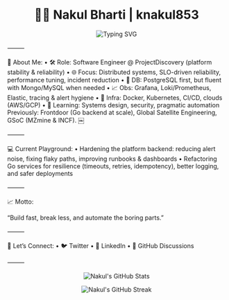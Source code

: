 <h1 align="center">👨‍💻 Nakul Bharti | knakul853</h1>


<p align="center">
  <img src="https://readme-typing-svg.demolab.com?font=Fira+Code&size=22&pause=1000&color=0FF0FC&center=true&vCenter=true&width=520&lines=Go+Developer+%7C+Distributed+Systems;Platform+Stability+%40+ProjectDiscovery;Observability+%7C+SRE-ish+%7C+Performance" alt="Typing SVG" />
</p>



⸻

🔎 About Me:
	•	🛠️ Role: Software Engineer @ ProjectDiscovery (platform stability & reliability)
	•	🌐 Focus: Distributed systems, SLO-driven reliability, performance tuning, incident reduction
	•	🐘 DB: PostgreSQL first, but fluent with Mongo/MySQL when needed
	•	📈 Obs: Grafana, Loki/Prometheus, Elastic, tracing & alert hygiene
	•	🐳 Infra: Docker, Kubernetes, CI/CD, clouds (AWS/GCP)
	•	📖 Learning: Systems design, security, pragmatic automation
Previously: Frontdoor (Go backend at scale), Global Satellite Engineering, GSoC (MZmine & INCF).   ￼

⸻

💻 Current Playground:
	•	Hardening the platform backend: reducing alert noise, fixing flaky paths, improving runbooks & dashboards
	•	Refactoring Go services for resilience (timeouts, retries, idempotency), better logging, and safer deployments

⸻

📈 Motto:

“Build fast, break less, and automate the boring parts.”

⸻

🚀 Let’s Connect:
	•	🐦 Twitter
	•	💼 LinkedIn
	•	💬 GitHub Discussions

⸻


<p align="center">
  <img src="https://github-readme-stats.vercel.app/api?username=knakul853&show_icons=true&theme=tokyonight" alt="Nakul's GitHub Stats" />
</p>


<p align="center">
  <img src="https://github-readme-streak-stats.herokuapp.com/?user=knakul853&theme=tokyonight" alt="Nakul's GitHub Streak" />
</p>
